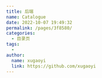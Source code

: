 ```yaml
---
title: 后端
name: Catalogue
date: 2022-10-07 19:49:32
permalink: /pages/3f8580/
categories:
  - 目录页
tags:
  - 
author: 
  name: xugaoyi
  link: https://github.com/xugaoyi
---
```

